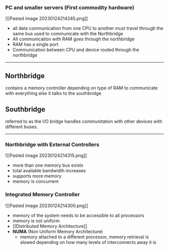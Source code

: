 
### PC and smaller servers (First commodity hardware)
![[Pasted image 20230124214245.png]]
- all data communication from one CPU to another must travel through the same bus used to communicate with the Northbridge
- All communication with RAM goes through the northbridge
- RAM has a single port
- Communication between CPU and device routed through the northbridge

---
## Northbridge
contains a memory controller depending on type of RAM
to communicate with everything else it talks to the southbridge

## Southbridge
referred to as the I/O bridge
handles communitation with other devices with different buses.

---
### Northbridge with External Controllers
![[Pasted image 20230124214315.png]]
- more than one memory bus exists
- total available bandwidth increases
- supports more memory
- memory is concurrent

### Integrated Memory Controller
![[Pasted image 20230124214300.png]]
- memory of the system needs to be accessible to all processors
- memory is not uniform
- [[Distributed Memory Architecture]]
- **NUMA** (Non Uniform Memory Architecture)
	- memory attached to a different processor, memory retrieval is slowed depending on how many levels of interconnects away it is


